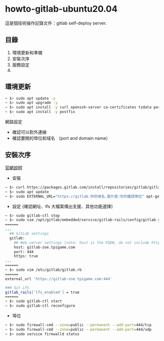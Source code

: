 # howto-gitlab-ubuntu20.04
這是個技術操作記錄文件：gitlab self-deploy server.

## 目錄
1. 環境更新和準備
2. 安裝次序
3. 服務設定
4. 

## 環境更新
```bash
~ $> sudo apt update -y
~ $> sudo apt upgrade -y
~ $> sudo apt install -y curl openssh-server ca-certificates tzdata perl vim
~ $> sudo apt install -y postfix
```

網路設定 <br/>
* 確認可以對外連線
* 確認要開的埠位和域名 （port and domain name）

## 安裝次序
<a href="https://about.gitlab.com/install/#ubuntu" target="_blank" rel="noopener">官網說明</a>

- 安裝
```bash
~ $> curl https://packages.gitlab.com/install/repositories/gitlab/gitlab-ee/script.deb.sh | sudo bash
~ $> sudo apt update
~ $> sudo EXTERNAL_URL="https://gitlab.你的域名.是什麼:你的確認埠位" apt-get install gitlab-ee
```

- 設定 {確認網址、lfs 大檔案傳出支援、其他功能選擇}
```bash
~ $> sudo gitlab-ctl stop
~ $> sudo vim /opt/gitlab/embedded/service/gitlab-rails/config/gitlab.yml
======
...
  ## GitLab settings
  gitlab:
    ## Web server settings (note: host is the FQDN, do not include http://)
    host: gitlab-zoe.tpigame.com
    port: 444
    https: true
...
======
~ $> sudo vim /etc/gitlab/gitlab.rb
======
external_url 'https://gitlab-zoe.tpigame.com:444'

### Git LFS
gitlab_rails['lfs_enabled'] = true
======
~ $> sudo gitlab-ctl start
~ $> sudo gitlab-ctl reconfigure
```

- 埠位
```bash
~ $> sudo firewall-cmd --zone=public --permanent --add-port=444/tcp
~ $> sudo firewall-cmd --zone=public --permanent --add-port=444/udp
~ $> sudo service firewalld status
```
